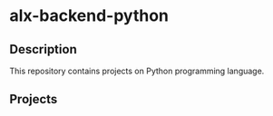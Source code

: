 # alx-backend-python

## Description
This repository contains projects on Python programming language.

## Projects